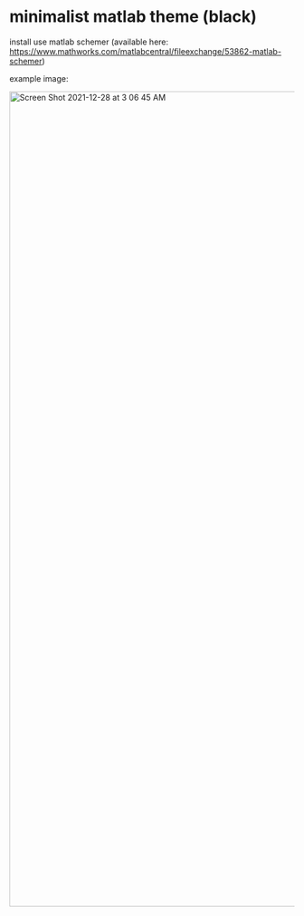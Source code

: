 # minimalist matlab theme (black)

install use matlab schemer (available here: https://www.mathworks.com/matlabcentral/fileexchange/53862-matlab-schemer)

example image:

<img width="1438" alt="Screen Shot 2021-12-28 at 3 06 45 AM" src="https://user-images.githubusercontent.com/92355713/147549883-d2d06b44-ad88-4720-8859-aad09c5a4ab6.png">
